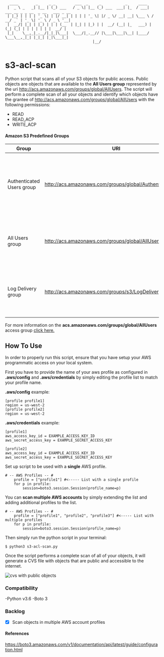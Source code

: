 ```
  ____        _     _ _         ___  _     _           _     ____                                  
 |  _ \ _   _| |__ | (_) ___   / _ \| |__ (_) ___  ___| |_  / ___|  ___ __ _ _ __  _ __   ___ _ __ 
 | |_) | | | | '_ \| | |/ __| | | | | '_ \| |/ _ \/ __| __| \___ \ / __/ _` | '_ \| '_ \ / _ \ '__|
 |  __/| |_| | |_) | | | (__  | |_| | |_) | |  __/ (__| |_   ___) | (_| (_| | | | | | | |  __/ |   
 |_|    \__,_|_.__/|_|_|\___|  \___/|_.__// |\___|\___|\__| |____/ \___\__,_|_| |_|_| |_|\___|_|   
                                        |__/                                                       
                                        
```

# s3-acl-scan
Python script that scans all of your S3 objects for public access. Public objects are objects that are available to the **All Users group** represented by the uri http://acs.amazonaws.com/groups/global/AllUsers. The script will perform a complete scan of all your objects and identify which objects have the grantee of http://acs.amazonaws.com/groups/global/AllUsers with the following permissions:

- READ
- READ_ACP
- WRITE_ACP

#### Amazon S3 Predefined Groups

|Group|URI|Description|
|-----|---|-----------|
|Authenticated Users group|http://acs.amazonaws.com/groups/global/AuthenticatedUsers|This group represents all AWS accounts. Any AWS authenticated user in the world can access your resource.|
|All Users group|http://acs.amazonaws.com/groups/global/AllUsers|Access permission to this group allows anyone in the world access to the resource|
|Log Delivery group|http://acs.amazonaws.com/groups/s3/LogDelivery|WRITE permission on a bucket enables this group to write server access logs to the bucket.|

For more information on the **acs.amazonaws.com/groups/global/AllUsers** access group [click here.](https://docs.aws.amazon.com/AmazonS3/latest/dev/acl-overview.html)

## How To Use
In order to properly run this script, ensure that you have setup your AWS programmatic access on your local system.

First you have to provide the name of your aws profile as configured in **.aws/config** and **.aws/credentials** by simply editing the profile list to match your profile name.

**.aws/config** example:
```
[profile profile1]
region = us-west-2
[profile profile2]
region = us-west-2
```
**.aws/credentials** example:
```
[profile1]
aws_access_key_id = EXAMPLE_ACCESS_KEY_ID
aws_secret_access_key = EXAMPLE_SECRET_ACCESS_KEY

[profile2]
aws_access_key_id = EXAMPLE_ACCESS_KEY_ID
aws_secret_access_key = EXAMPLE_SECRET_ACCESS_KEY
```
Set up script to be used with a **single** AWS profile.
```
# -- AWS Profiles -- #
    profile = ["profile1"] #<----- List with a single profile
    for p in profile:
        session=boto3.session.Session(profile_name=p)
```
You can **scan multiple AWS accounts** by simply extending the list and adding additional profiles to the list.

```
# -- AWS Profiles -- #
    profile = ["profile1", "profile2", "profile3"] #<----- List with multiple profiles
    for p in profile:
        session=boto3.session.Session(profile_name=p)
```

Then simply run the python script in your terminal:

` $ python3 s3-acl-scan.py `

Once the script performs a complete scan of all of your objects, it will generate a CVS file with objects that are public and accessible to the internet.

![cvs with public objects](https://jorgearuiz.net/wp-content/uploads/2019/08/csv-py.png)

### Compatibility

-Python v3.6
-Boto 3

### Backlog
- [x] Scan objects in multiple AWS account profiles

#### References

https://boto3.amazonaws.com/v1/documentation/api/latest/guide/configuration.html
